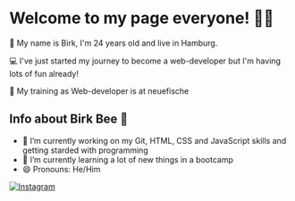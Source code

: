 # Welcome to my page everyone! 👋🏻

🌈 My name is Birk, I'm 24 years old and live in Hamburg.

💻 I've just started my journey to become a web-developer but I'm having lots of fun already!

🐠 My training as Web-developer is at neuefische

## Info about Birk Bee 🐝

- 🔭 I’m currently working on my Git, HTML, CSS and JavaScript skills and getting starded with programming
- 🌱 I’m currently learning a lot of new things in a bootcamp
- 😄 Pronouns: He/Him

[![Instagram](https://raw.githubusercontent.com/hussainweb/hussainweb/main/icons/instagram.png)](https://www.instagram.com/birkiiy/) 
